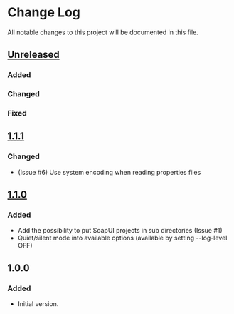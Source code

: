 # Change Log
All notable changes to this project will be documented in this file.

## [Unreleased]
### Added
### Changed
### Fixed

## [1.1.1]
### Changed
 - (Issue #6) Use system encoding when reading properties files

## [1.1.0]
### Added
 - Add the possibility to put SoapUI projects in sub directories (Issue #1)
 - Quiet/silent mode into available options (available by setting --log-level OFF)

## 1.0.0
### Added
- Initial version.


[Unreleased]: https://github.com/paissad/reqcoco/compare/v1.1.1...HEAD
[1.1.1]: https://github.com/paissad/soapui-multi-testrunner/compare/v1.1.0...v1.1.1
[1.1.0]: https://github.com/paissad/soapui-multi-testrunner/compare/v1.0.0...v1.1.0

